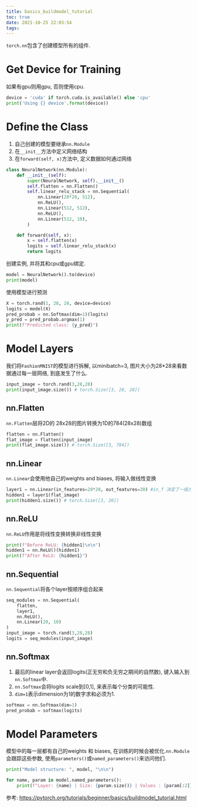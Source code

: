 ```yaml
---
title: basics_buildmodel_tutorial
toc: true
date: 2021-10-25 22:03:54
tags:
---
```


`torch.nn`包含了创建模型所有的组件.

# Get Device for Training
如果有gpu则用gpu, 否则使用cpu.
```python
device = 'cuda' if torch.cuda.is_available() else 'cpu'
print('Using {} device'.format(device))
```
# Define the Class

1. 自己创建的模型要继承`nn.Module`
2. 在`__init__`方法中定义网络结构
3. 在`forward(self, x)`方法中, 定义数据如何通过网络

```python
class NeuralNetwork(nn.Module):
    def __init__(self):
        super(NeuralNetwork, self).__init__()
        self.flatten = nn.Flatten()
        self.linear_relu_stack = nn.Sequential(
            nn.Linear(28*28, 512),
            nn.ReLU(),
            nn.Linear(512, 512),
            nn.ReLU(),
            nn.Linear(512, 10),
        )

    def forward(self, x):
        x = self.flatten(x)
        logits = self.linear_relu_stack(x)
        return logits
```

创建实例, 并将其和cpu或gpu绑定.
```python
model = NeuralNetwork().to(device)
print(model)
```

使用模型进行预测
```python
X = torch.rand(1, 28, 28, device=device)
logits = model(X)
pred_probab = nn.Softmax(dim=1)(logits)
y_pred = pred_probab.argmax(1)
print(f"Predicted class: {y_pred}")
```



# Model Layers
我们将`FashionMNIST`的模型进行拆解, 以minibatch=3, 图片大小为28*28来看数据通过每一层网络, 到底发生了什么.
```python
input_image = torch.rand(3,28,28)
print(input_image.size()) # torch.Size([3, 28, 28])
```
## nn.Flatten
`nn.Flatten`层将2D的 28x28的图片转换为1D的784(28x28)数组

```python
flatten = nn.Flatten()
flat_image = flatten(input_image)
print(flat_image.size()) # torch.Size([3, 784])
```

## nn.Linear
`nn.Linear`会使用他自己的weights and biases, 将输入做线性变换
```python
layer1 = nn.Linear(in_features=28*28, out_features=20) #in_f 决定了一组方程有多少个w, out_决定了有几组方程
hidden1 = layer1(flat_image)
print(hidden1.size()) # torch.Size([3, 20])
```
## nn.ReLU
`nn.ReLU`作用是将线性变换转换非线性变换
```python
print(f"Before ReLU: {hidden1}\n\n")
hidden1 = nn.ReLU()(hidden1)
print(f"After ReLU: {hidden1}")
```
## nn.Sequential
`nn.Sequential`将各个layer按顺序组合起来

```python
seq_modules = nn.Sequential(
    flatten,
    layer1,
    nn.ReLU(),
    nn.Linear(20, 10)
)
input_image = torch.rand(3,28,28)
logits = seq_modules(input_image)
```

## nn.Softmax
1. 最后的linear layer会返回logits(正无穷和负无穷之期间的自然数), 键入输入到`nn.Softmax`中.
2. `nn.Softmax`会将logits scale到[0,1], 来表示每个分类的可能性.
3. `dim=1`表示dimension为1的数字求和必须为1.
```python
softmax = nn.Softmax(dim=1)
pred_probab = softmax(logits)
```

# Model Parameters
模型中的每一层都有自己的weights 和 biases, 在训练的时候会被优化.`nn.Module`会跟踪这些参数, 使用`parameters()`或`named_parameters()`来访问他们.

```python
print("Model structure: ", model, "\n\n")

for name, param in model.named_parameters():
    print(f"Layer: {name} | Size: {param.size()} | Values : {param[:2]} \n")
```



参考:
https://pytorch.org/tutorials/beginner/basics/buildmodel_tutorial.html